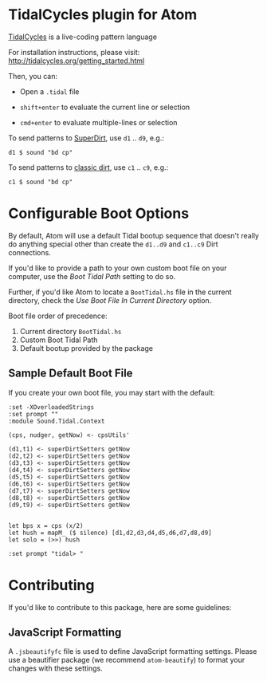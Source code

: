 # TidalCycles plugin for Atom

[TidalCycles](https://tidalcycles.org) is a live-coding pattern language

For installation instructions, please visit:
  http://tidalcycles.org/getting_started.html

Then, you can:
  * Open a `.tidal` file

  * `shift+enter` to evaluate the current line or selection

  * `cmd+enter` to evaluate multiple-lines or selection

To send patterns to [SuperDirt](https://github.com/musikinformatik/SuperDirt), use `d1` .. `d9`, e.g.:

````
d1 $ sound "bd cp"
````

To send patterns to [classic dirt](https://github.com/tidalcycles/dirt), use `c1` .. `c9`, e.g.:

````
c1 $ sound "bd cp"
````

# Configurable Boot Options

By default, Atom will use a default Tidal bootup sequence that doesn't really do
anything special other than create the `d1..d9` and `c1..c9` Dirt connections.

If you'd like to provide a path to your own custom boot file on your computer, use
the *Boot Tidal Path* setting to do so.

Further, if you'd like Atom to locate a `BootTidal.hs` file in the current directory,
check the *Use Boot File In Current Directory* option.

Boot file order of precedence:

1. Current directory `BootTidal.hs`
2. Custom Boot Tidal Path
3. Default bootup provided by the package

## Sample Default Boot File

If you create your own boot file, you may start with the default:

```
:set -XOverloadedStrings
:set prompt ""
:module Sound.Tidal.Context

(cps, nudger, getNow) <- cpsUtils'

(d1,t1) <- superDirtSetters getNow
(d2,t2) <- superDirtSetters getNow
(d3,t3) <- superDirtSetters getNow
(d4,t4) <- superDirtSetters getNow
(d5,t5) <- superDirtSetters getNow
(d6,t6) <- superDirtSetters getNow
(d7,t7) <- superDirtSetters getNow
(d8,t8) <- superDirtSetters getNow
(d9,t9) <- superDirtSetters getNow


let bps x = cps (x/2)
let hush = mapM_ ($ silence) [d1,d2,d3,d4,d5,d6,d7,d8,d9]
let solo = (>>) hush

:set prompt "tidal> "
```

# Contributing

If you'd like to contribute to this package, here are some guidelines:

## JavaScript Formatting

A `.jsbeautifyfc` file is used to define JavaScript formatting settings. Please use
a beautifier package (we recommend `atom-beautify`) to format your changes with
these settings.
